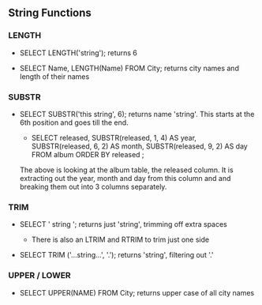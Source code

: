 ## String Functions


### LENGTH
* SELECT LENGTH('string'); returns 6


* SELECT Name, LENGTH(Name) FROM City; returns city names and length of their names


### SUBSTR
* SELECT SUBSTR('this string', 6); returns name 'string'. This starts at the 6th position and goes till the end.

	- SELECT released,
			SUBSTR(released, 1, 4) AS year,
			SUBSTR(released, 6, 2) AS month,
			SUBSTR(released, 9, 2) AS day
		FROM album
		ORDER BY released
	;

	The above is looking at the album table, the released column. It is extracting out the year, month and day from this column and and breaking them out into 3 columns separately.

### TRIM
* SELECT '    string    '; returns just 'string', trimming off extra spaces

	- There is also an LTRIM and RTRIM to trim just one side

* SELECT TRIM ('...string...', '.'); returns 'string', filtering out '.'

### UPPER / LOWER
* SELECT UPPER(NAME) FROM City; returns upper case of all city names

